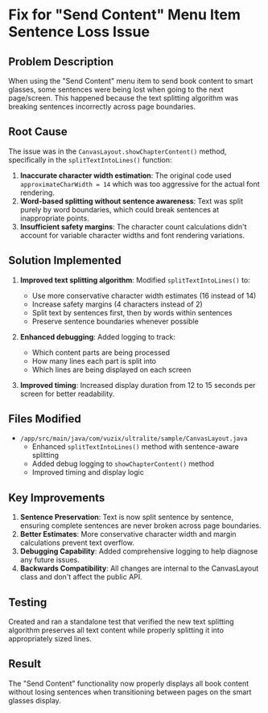 # Fix for "Send Content" Menu Item Sentence Loss Issue

## Problem Description
When using the "Send Content" menu item to send book content to smart glasses, some sentences were being lost when going to the next page/screen. This happened because the text splitting algorithm was breaking sentences incorrectly across page boundaries.

## Root Cause
The issue was in the `CanvasLayout.showChapterContent()` method, specifically in the `splitTextIntoLines()` function:

1. **Inaccurate character width estimation**: The original code used `approximateCharWidth = 14` which was too aggressive for the actual font rendering.
2. **Word-based splitting without sentence awareness**: Text was split purely by word boundaries, which could break sentences at inappropriate points.
3. **Insufficient safety margins**: The character count calculations didn't account for variable character widths and font rendering variations.

## Solution Implemented
1. **Improved text splitting algorithm**: Modified `splitTextIntoLines()` to:
   - Use more conservative character width estimates (16 instead of 14)
   - Increase safety margins (4 characters instead of 2)
   - Split text by sentences first, then by words within sentences
   - Preserve sentence boundaries whenever possible

2. **Enhanced debugging**: Added logging to track:
   - Which content parts are being processed
   - How many lines each part is split into
   - Which lines are being displayed on each screen

3. **Improved timing**: Increased display duration from 12 to 15 seconds per screen for better readability.

## Files Modified
- `/app/src/main/java/com/vuzix/ultralite/sample/CanvasLayout.java`
  - Enhanced `splitTextIntoLines()` method with sentence-aware splitting
  - Added debug logging to `showChapterContent()` method
  - Improved timing and display logic

## Key Improvements
1. **Sentence Preservation**: Text is now split sentence by sentence, ensuring complete sentences are never broken across page boundaries.
2. **Better Estimates**: More conservative character width and margin calculations prevent text overflow.
3. **Debugging Capability**: Added comprehensive logging to help diagnose any future issues.
4. **Backwards Compatibility**: All changes are internal to the CanvasLayout class and don't affect the public API.

## Testing
Created and ran a standalone test that verified the new text splitting algorithm preserves all text content while properly splitting it into appropriately sized lines.

## Result
The "Send Content" functionality now properly displays all book content without losing sentences when transitioning between pages on the smart glasses display.
